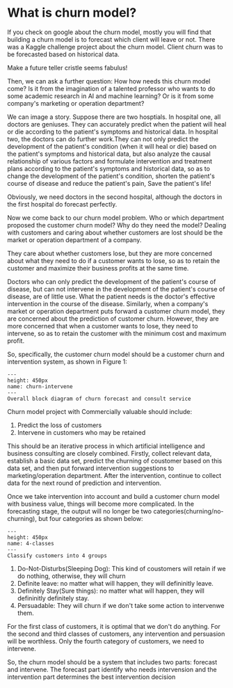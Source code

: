 # What is churn model?

If you check on google about the churn model, mostly you will find that building a churn model is to forecast which client will leave or not. There was a Kaggle challenge project about the churn model. Client churn was to be forecasted based on historical data.

Make a future teller cristle seems fabulus! 

Then, we can ask a further question: How how needs this churn model come? Is it from the imagination of a talented professor who wants to do some academic research in AI and machine learning? Or is it from some company's marketing or operation department? 

We can image a story. Suppose there are two hosptials. In hospital one, all doctors are geniuses. They can accurately predict when the patient will heal or die according to the patient's symptoms and historical data. In hospital two, the doctors can do further work.They can not only predict the development of the patient's condition (when it will heal or die) based on the patient's symptoms and historical data, but also analyze the causal relationship of various factors and formulate intervention and treatment plans according to the patient's symptoms and historical data, so as to change the development of the patient's condition, shorten the patient's course of disease and reduce the patient's pain, Save the patient's life!


Obviously, we need doctors in the second hospital, although the doctors in the first hospital do forecast perfectly.

Now we come back to our churn model problem. Who or which department proposed the customer churn model? Why do they need the model? Dealing with customers and caring about whether customers are lost should be the market or operation department of a company. 

They care about whether customers lose, but they are more concerned about what they need to do if a customer wants to lose, so as to retain the customer and maximize their business profits at the same time.

Doctors who can only predict the development of the patient's course of disease, but can not intervene in the development of the patient's course of disease, are of little use. What the patient needs is the doctor's effective intervention in the course of the disease. Similarly, when a company's market or operation department puts forward a customer churn model, they are concerned about the prediction of customer churn. However, they are more concerned that when a customer wants to lose, they need to intervene, so as to retain the customer with the minimum cost and maximum profit.

So, specifically, the customer churn model should be a customer churn and intervention system, as shown in Figure 1:

```{figure} ./churn-intervene.jpg
---
height: 450px
name: churn-intervene
---
Overall block diagram of churn forecast and consult service
```

Churn model project with Commercially valuable should include:

1. Predict the loss of customers
2. Intervene in customers who may be retained

This should be an iterative process in which artificial intelligence and business consulting are closely combined. Firstly, collect relevant data, establish a basic data set, predict the churning of coustomer based on this data set, and then put forward intervention suggestions to marketing/operation department. After the intervention, continue to collect data for the next round of prediction and intervention.

Once we take intervention into account and build a customer churn model with business value, things will become more complicated. In the forecasting stage, the output will no longer be two categories(churning/no-churning), but four categories as shown below:

```{figure} ./4-classes.png
---
height: 450px
name: 4-classes
---
Classify customers into 4 groups
```


1. Do-Not-Disturbs(Sleeping Dog): This kind of coustomers will retain if we do nothing, otherwise, they will churn
2. Definite leave: no matter what will happen, they will defininitly leave.
3. Definitely Stay(Sure things): no matter what will happen, they will defininitly definitely stay.
4. Persuadable: They will churn if we don't take some action to intervenwe them.


For the first class of customers, it is optimal that we don't do anything. For the second and third classes of customers, any intervention and persuasion will be worthless. Only the fourth category of customers, we need to intervene.

So, the churn model should be a system that includes two parts: forecast and intervene. The forecast part identify who needs intervension and the intervention part determines the best intervention decision 


